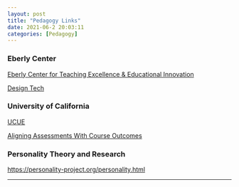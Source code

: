 ```yaml
---
layout: post
title: "Pedagogy Links"
date: 2021-06-2 20:03:11
categories: [Pedagogy]
---
```


### Eberly Center

<a href="https://www.cmu.edu/teaching/index.html" target="blank">Eberly Center for Teaching Excellence & Educational Innovation</a>

<a href="https://www.cmu.edu/teaching/designteach/design/learningobjectives.html">Design Tech</a>

### University of California

<a href="https://cole2.uconline.edu/courses/333119" target="_blank">UCUE</a>

<a href="https://acue.org/courses/modules/aligning-assessments-with-course-outcomes" target="_blank">Aligning Assessments With Course Outcomes</a>

### Personality Theory and Research

<a href="https://personality-project.org/personality.html" target="_blank">https://personality-project.org/personality.html</a>

---
